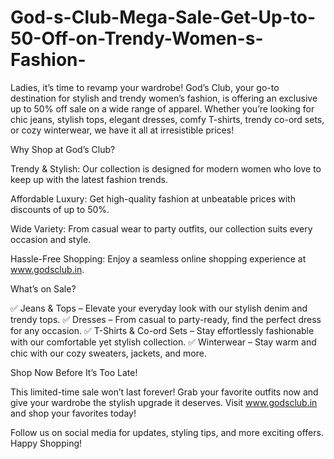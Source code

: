 # God-s-Club-Mega-Sale-Get-Up-to-50-Off-on-Trendy-Women-s-Fashion-

Ladies, it’s time to revamp your wardrobe! God’s Club, your go-to destination for stylish and trendy women’s fashion, is offering an exclusive up to 50% off sale on a wide range of apparel. Whether you’re looking for chic jeans, stylish tops, elegant dresses, comfy T-shirts, trendy co-ord sets, or cozy winterwear, we have it all at irresistible prices!

Why Shop at God’s Club?

Trendy & Stylish: Our collection is designed for modern women who love to keep up with the latest fashion trends.

Affordable Luxury: Get high-quality fashion at unbeatable prices with discounts of up to 50%.

Wide Variety: From casual wear to party outfits, our collection suits every occasion and style.

Hassle-Free Shopping: Enjoy a seamless online shopping experience at www.godsclub.in.

What’s on Sale?

✅ Jeans & Tops – Elevate your everyday look with our stylish denim and trendy tops.
✅ Dresses – From casual to party-ready, find the perfect dress for any occasion.
✅ T-Shirts & Co-ord Sets – Stay effortlessly fashionable with our comfortable yet stylish collection.
✅ Winterwear – Stay warm and chic with our cozy sweaters, jackets, and more.

Shop Now Before It’s Too Late!

This limited-time sale won’t last forever! Grab your favorite outfits now and give your wardrobe the stylish upgrade it deserves. Visit www.godsclub.in and shop your favorites today!

Follow us on social media for updates, styling tips, and more exciting offers. Happy Shopping!
